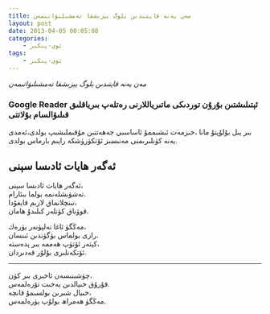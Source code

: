 ```yaml
---
title: مەن يەنە قايتىدىن بلوگ يېزىشقا تەمشىلىۋاتىمەن
layout: post
date: 2013-04-05 00:05:08
categories:
    - ئوي-پىكىر
tags:
    - ئوي-پىكىر
---
```


*مەن يەنە قايتىدىن بلوگ يېزىشقا تەمشىلىۋاتىمەن*   
###   Google Reader ئېتىلىشتىن بۇرۇن توردىكى ماتىرياللارنى رەتلەپ بىرياقلىق قىلىۋالسام بۇلاتتى 

 بىر يىل بۇلۇپتۇ مانا ،خىزمەت ئىشىممۇ ئاساسىي جەھەتتىن مۇقىملىشىپ بولدى،ئەمدى يەنە كۈنلىرىمنى مەنىسىز ئۆتكۈزۈشكە رايىم بارماس بولدى.
    
      
        
  ## ئەگەر ھايات ئادىسا سېنى              
                
  ئەگەر ھايات ئادىسا سېنى،      
  تەشۋىشلەنمە بولما بىئارام.        
  تىنچلانماق لازىم قايغۇدا،     
  قوۋناق كۈنلەر كىلىدۇ ھامان.   
        
  مەڭگۈ ئاغا تەلپۈنەر يۈرەك،    
  رازى بولماس بۈگۈندىن ئىنسان.  
  كېتەر ئۆتۈپ ھەممە بىر پدەستە،     
  ئۆتكەنلىرى بۇلۇر قەدىردان.    
***        
  چۈشىنىسەن ئاخىرى بىر كۈن،     
  قۇرۇق خىيالدىن بەخىت تۆرەلمەس.    
  خىيال شىرىن بولسىمۇ قانچە،    
  مەڭگۈ ھەمراھ بولۇپ يۈرەلمەس.      

